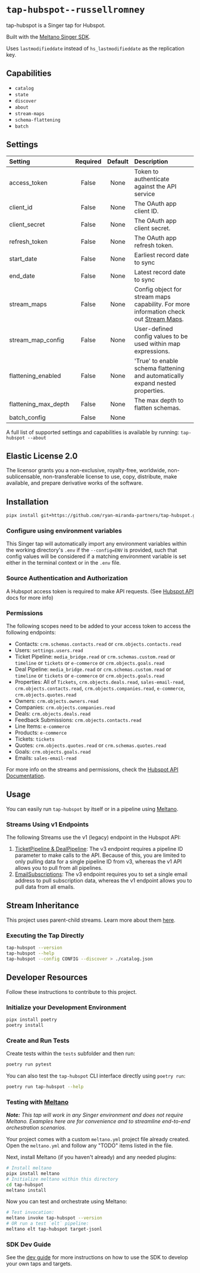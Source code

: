 # `tap-hubspot--russellromney`

tap-hubspot is a Singer tap for Hubspot.

Built with the [Meltano Singer SDK](https://sdk.meltano.com).

Uses `lastmodifieddate` instead of `hs_lastmodifieddate` as the replication key.

## Capabilities

* `catalog`
* `state`
* `discover`
* `about`
* `stream-maps`
* `schema-flattening`
* `batch`

## Settings

| Setting             | Required | Default | Description |
|:--------------------|:--------:|:-------:|:------------|
| access_token        | False    | None    | Token to authenticate against the API service |
| client_id           | False    | None    | The OAuth app client ID. |
| client_secret       | False    | None    | The OAuth app client secret. |
| refresh_token       | False    | None    | The OAuth app refresh token. |
| start_date          | False    | None    | Earliest record date to sync |
| end_date            | False    | None    | Latest record date to sync |
| stream_maps         | False    | None    | Config object for stream maps capability. For more information check out [Stream Maps](https://sdk.meltano.com/en/latest/stream_maps.html). |
| stream_map_config   | False    | None    | User-defined config values to be used within map expressions. |
| flattening_enabled  | False    | None    | 'True' to enable schema flattening and automatically expand nested properties. |
| flattening_max_depth| False    | None    | The max depth to flatten schemas. |
| batch_config        | False    | None    |             |

A full list of supported settings and capabilities is available by running: `tap-hubspot --about`

## Elastic License 2.0

The licensor grants you a non-exclusive, royalty-free, worldwide, non-sublicensable, non-transferable license to use, copy, distribute, make available, and prepare derivative works of the software.

## Installation

```bash
pipx install git+https://github.com/ryan-miranda-partners/tap-hubspot.git
```

### Configure using environment variables

This Singer tap will automatically import any environment variables within the working directory's
`.env` if the `--config=ENV` is provided, such that config values will be considered if a matching
environment variable is set either in the terminal context or in the `.env` file.

### Source Authentication and Authorization

A Hubspot access token is required to make API requests. (See [Hubspot API](https://developers.hubspot.com/docs/api/working-with-oauth) docs for more info)


### Permissions

The following scopes need to be added to your access token to access the following endpoints:

- Contacts: `crm.schemas.contacts.read` or `crm.objects.contacts.read`
- Users: `settings.users.read`
- Ticket Pipeline: `media_bridge.read` or `crm.schemas.custom.read` or `timeline` or `tickets` or `e-commerce` or `crm.objects.goals.read`
- Deal Pipeline: `media_bridge.read` or `crm.schemas.custom.read` or `timeline` or `tickets` or `e-commerce` or `crm.objects.goals.read`
- Properties: All of `Tickets`, `crm.objects.deals.read`, `sales-email-read`, `crm.objects.contacts.read`, `crm.objects.companies.read`, `e-commerce`, `crm.objects.quotes.read`
- Owners: `crm.objects.owners.read`
- Companies: `crm.objects.companies.read`
- Deals: `crm.objects.deals.read`
- Feedback Submissions: `crm.objects.contacts.read`
- Line Items: `e-commerce`
- Products: `e-commerce`
- Tickets: `tickets`
- Quotes: `crm.objects.quotes.read` or `crm.schemas.quotes.read`
- Goals: `crm.objects.goals.read`
- Emails: `sales-email-read`

For more info on the streams and permissions, check the [Hubspot API Documentation](https://developers.hubspot.com/docs/api/overview).

## Usage

You can easily run `tap-hubspot` by itself or in a pipeline using [Meltano](https://meltano.com/).


### Streams Using v1 Endpoints

The following Streams use the v1 (legacy) endpoint in the Hubspot API:

1. [TicketPipeline & DealPipeline](https://legacydocs.hubspot.com/docs/methods/pipelines/pipelines_overview): The v3 endpoint requires a pipeline ID parameter to make calls to the API. Because of this, 
you are limited to only pulling data for a single pipeline ID from v3, whereas the v1 API allows you to pull from all pipelines.
2. [EmailSubscriptions](https://legacydocs.hubspot.com/docs/methods/email/email_subscriptions_overview): The v3 endpoint requires you to set a single email address to pull subscription data, whereas 
the v1 endpoint allows you to pull data from all emails.


## Stream Inheritance

This project uses parent-child streams. Learn more about them [here](https://gitlab.com/meltano/sdk/-/blob/main/docs/parent_streams.md).

### Executing the Tap Directly

```bash
tap-hubspot --version
tap-hubspot --help
tap-hubspot --config CONFIG --discover > ./catalog.json
```

## Developer Resources

Follow these instructions to contribute to this project.

### Initialize your Development Environment

```bash
pipx install poetry
poetry install
```

### Create and Run Tests

Create tests within the `tests` subfolder and
  then run:

```bash
poetry run pytest
```

You can also test the `tap-hubspot` CLI interface directly using `poetry run`:

```bash
poetry run tap-hubspot --help
```

### Testing with [Meltano](https://www.meltano.com)

_**Note:** This tap will work in any Singer environment and does not require Meltano.
Examples here are for convenience and to streamline end-to-end orchestration scenarios._

Your project comes with a custom `meltano.yml` project file already created. Open the `meltano.yml` and follow any "TODO" items listed in
the file.

Next, install Meltano (if you haven't already) and any needed plugins:

```bash
# Install meltano
pipx install meltano
# Initialize meltano within this directory
cd tap-hubspot
meltano install
```

Now you can test and orchestrate using Meltano:

```bash
# Test invocation:
meltano invoke tap-hubspot --version
# OR run a test `elt` pipeline:
meltano elt tap-hubspot target-jsonl
```

### SDK Dev Guide

See the [dev guide](https://sdk.meltano.com/en/latest/dev_guide.html) for more instructions on how to use the SDK to
develop your own taps and targets.
